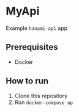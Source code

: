 # MyApi

Example `hanami-api` app

## Prerequisites

  * Docker

## How to run

  1. Clone this repository
  2. Run `docker-compose up`
